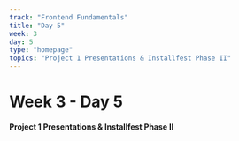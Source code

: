 ```yaml
---
track: "Frontend Fundamentals"
title: "Day 5"
week: 3
day: 5
type: "homepage"
topics: "Project 1 Presentations & Installfest Phase II"
---
```



# Week 3 - Day 5

#### Project 1 Presentations & Installfest Phase II

<!-- 

- [**Activity:** Students Present Project 1 - Click For Recording]()
- [**Activity:** "Install-Fest" Phase Two]() 
-->